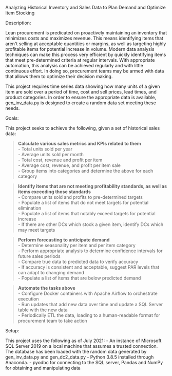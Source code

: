 
Analyzing Historical Inventory and Sales Data to Plan Demand and Optimize Item Stocking

Description:

Lean procurement is predicated on proactively maintaining an inventory that minimizes costs and maximizes revenue.  This means identifying items that aren't selling at acceptable quantities or margins, as well as targeting highly profitable items for potential increase in volume.  Modern data analysis techniques can make this process very efficient by quickly identifying items that meet pre-determined criteria at regular intervals.  With appropriate automation, this analysis can be achieved regularly and with little continuous effort.  In doing so, procurement teams may be armed with data that allows them to optimize their decision making. 

This project requires time series data showing how many units of a given item are sold over a period of time, cost and sell prices, lead times, and product categories. In order to ensure the appropriate data is available, gen_inv_data.py is designed to create a random data set meeting these needs.  

Goals:

This project seeks to achieve the following, given a set of historical sales data:

> **Calculate various sales metrics and KPIs related to them**<br/>
	- Total units sold per year<br/>
	- Average units sold per month<br/>
	- Total cost, revenue and profit per item<br/>
	- Average cost, revenue, and profit per item sale<br/>
	- Group items into categories and determine the above for each category<br/>
	
> **Identify items that are not meeting profitability standards, as well as items exceeding those standards**<br/>
	- Compare units sold and profits to pre-determined targets<br/>
	- Populate a list of items that do not meet targets for potential elimination<br/>
	- Populate a list of items that notably exceed targets for potential increase<br/>
	- If there are other DCs which stock a given item, identify DCs which may meet targets<br/>
	
> **Perform forecasting to anticipate demand**<br/>
	- Determine seasonality per item and per item category<br/>
	- Perform appropriate analysis to determine confidence intervals for future sales periods<br/>
	- Compare true data to predicted data to verify accuracy<br/>
	- If accuracy is consistent and acceptable, suggest PAR levels that can adapt to changing demand<br/>
	- Populate a list of items that are below predicted demand <br/>
	
> **Automate the tasks above**<br/>
	- Configure Docker containers with Apache Airflow to orchestrate execution<br/>
	- Run updates that add new data over time and update a SQL Server table with the new data<br/>
	- Periodically ETL the data, loading to a human-readable format for procurement team to take action<br/>
	
Setup:

This project uses the following as of July 2021:
	- An instance of Microsoft SQL Server 2019 on a local machine that assumes a trusted connection. The database has been loaded with the random data generated by gen_inv_data.py and gen_dc2_data.py
	- Python 3.8.5 installed through Anaconda. 
	- pyodbc for connecting to the SQL server, Pandas and NumPy for obtaining and manipulating data
	
	







